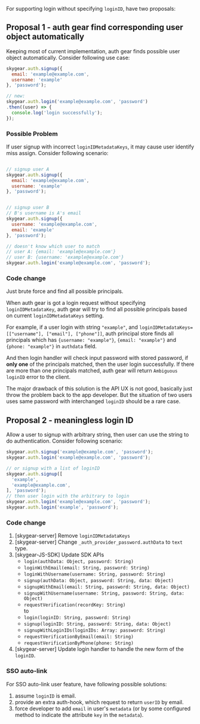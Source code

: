 For supporting login without specifying `loginID`, have two proposals:

## Proposal 1 - auth gear find corresponding user object automatically

Keeping most of current implementation, auth gear finds possible user object automatically. Consider following use case:

```javascript
skygear.auth.signup({
  email: 'example@example.com', 
  username: 'example'
}, 'password');

// new:
skygear.auth.login('example@example.com', 'password')
.then((user) => {
  console.log('login successfully');
});
```


### Possible Problem

If user signup with incorrect `loginIDMetadataKeys`, it may cause user identify miss assign. Consider following scenario:

```javascript

// signup user A
skygear.auth.signup({
  email: 'example@example.com', 
  username: 'example'
}, 'password');


// signup user B
// B's username is A's email
skygear.auth.signup({
  username: 'example@example.com', 
  email: 'example'
}, 'password');

// doesn't know which user to match
// user A: {email: 'example@example.com'}
// user B: {username: 'example@example.com'}
skygear.auth.login('example@example.com', 'password');
```

### Code change

Just brute force and find all possible principals. 

When auth gear is got a login request without specifying `loginIDMetadataKey`, auth gear will try to find all possible principals based on current `loginIDMetadataKeys` setting. 

For example, if a user login with string `"example"`, and `loginIDMetadataKeys=[["username"], ["email"], ["phone"]]`, auth principal store finds all principals which has `{username: "example"}`, `{email: "example"}` and `{phone: "example"}` in `authdata` field.

And then login handler will check input password with stored password, if **only one** of the principals matched, then the user login successfully. If there are more than one principals matched, auth gear will return `Ambiguous loginID` error to the client. 

The major drawback of this solution is the API UX is not good, basically just throw the problem back to the app developer. But the situation of two users uses same password with interchanged `loginID` should be a rare case.


## Proposal 2 - meaningless login ID

Allow a user to signup with arbitrary string, then user can use the string to do authentication. Consider following scenario:

```javascript
skygear.auth.signup('example@example.com', 'password');
skygear.auth.login('example@example.com', 'password');

// or signup with a list of loginID
skygear.auth.signup([
  'example',
  'example@example.com',
], 'password');
// then user login with the arbitrary to login
skygear.auth.login('example@example.com', 'password');
skygear.auth.login('example', 'password');
```

### Code change

1. [skygear-server] Remove `loginIDMetadataKeys`
2. [skygear-server] Change `_auth_provider_password.authData` to `text` type.
3. [skygear-JS-SDK] Update SDK APIs
   - `login(authData: Object, password: String)`
   - `loginWithEmail(email: String, password: String)`
   - `loginWithUsername(username: String, password: String)`
   - `signup(authData: Object, password: String, data: Object)`
   - `signupWithEmail(email: String, password: String, data: Object)`
   - `signupWithUsername(username: String, password: String, data: Object)`
   - `requestVerification(recordKey: String)`  
   to
   - `login(loginID: String, password: String)`
   - `signup(loginID: String, password: String, data: Object)`
   - `signupWithLoginIDs(loginIDs: Array: password: String)`
   - `requestVerificationByEmail(email: String)`
   - `requestVerificationByPhone(phone: String)`
4. [skygear-server] Update login handler to handle the new form of the `loginID`.

### SSO auto-link

For SSO auto-link user feature, have following possible solutions:

1. assume `loginID` is email.
2. provide an extra auth-hook, which request to return `userID` by email.
3. force developer to add `email` in user's `metadata` (or by some configured method to indicate the attribute `key` in the `metadata`).
